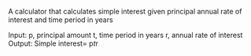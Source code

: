 A calculator that calculates simple interest given principal annual rate of interest and time period in years

Input:
  p, principal amount
  t, time period in years
  r, annual rate of interest
Output:
  Simple interest= p*t*r
